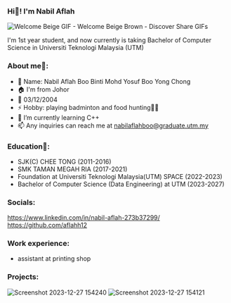 ### Hi👋! I'm Nabil Aflah
![Welcome Beige GIF - Welcome Beige Brown - Discover   Share GIFs](https://github.com/aflahh12/aflahh12/assets/147508136/9fc0048e-1289-4ec0-bbe6-87f75c7df055)

I'm 1st year student, and now currently is taking Bachelor of Computer Science in Universiti Teknologi Malaysia (UTM)

### About me🧐:
- 🌺 Name: Nabil Aflah Boo Binti Mohd Yosuf Boo Yong Chong
- 🏠 I'm from Johor
- 🎂 03/12/2004
- ⚡ Hobby: playing badminton and food hunting🥨🥐
- 🌱 I’m currently learning C++
- 📫 Any inquiries can reach me at nabilaflahboo@graduate.utm.my

### Education🏫:
- SJK(C) CHEE TONG (2011-2016)
- SMK TAMAN MEGAH RIA (2017-2021)
- Foundation at Universiti Teknologi Malaysia(UTM) SPACE (2022-2023)
- Bachelor of Computer Science (Data Engineering) at UTM (2023-2027)

### Socials:
https://www.linkedin.com/in/nabil-aflah-273b37299/
https://github.com/aflahh12

### Work experience:
- assistant at printing shop

### Projects:
![Screenshot 2023-12-27 154240](https://github.com/aflahh12/aflahh12/assets/147508136/d462fc37-cf90-48a1-aafc-437f176479d1)
![Screenshot 2023-12-27 154121](https://github.com/aflahh12/aflahh12/assets/147508136/ef253314-dd89-413f-be60-fe961cc90123)

<!--
**aflahh12/aflahh12** is a ✨ _special_ ✨ repository because its `README.md` (this file) appears on your GitHub profile.

Here are some ideas to get you started:

- 🔭 I’m currently working on ...
- 🌱 I’m currently learning ...
- 👯 I’m looking to collaborate on ...
- 🤔 I’m looking for help with ...
- 💬 Ask me about ...
-  ...
- 😄 Pronouns: ...
- ⚡ Fun fact: ...
-->
